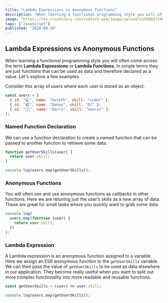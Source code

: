 ```yaml
---
title: "Lambda Expressions vs Anonymous Functions"
description: "When learning a functional programming style you will often come across the term Lambda Expressions or Lambda Functions. In simple terms they are just functions that can be used as data and therefore declared as a value. Let's explore a few examples."
image: “https://res.cloudinary.com/redfern-web/image/upload/v1598687340/redfern-dev/png/LambdaVsAnonymous.png”
tags: ["JavaScript"]
published: "2020-08-29"
---
```


## Lambda Expressions vs Anonymous Functions

When learning a functional programming style you will often come across the term **Lambda Expressions** or **Lambda Functions**. In simple terms they are just functions that can be used as data and therefore declared as a value. Let's explore a few examples.

Consider this array of users where each user is stored as an object.

```js
const users = [
  { id: "💻", name: "Gareth", skill: "coder" },
  { id: "🎧", name: "Danny", skill: "DJ" },
  { id: "🕺🏼", name: "Barry", skill: "dancer" },
];
```

### Named Function Declaration

We can use a function declaration to create a named function that can be passed to another function to retrieve some data.

```js
function getUserSkills(user) {
  return user.skill;
}

console.log(users.map(getUserSkills));
```

### Anonymous Functions

You will often see and use anonymous functions as callbacks in other functions. Here we are retuning just the user’s skills as a new array of data. These are great for small tasks where you quickly want to grab some data.

```js
console.log(
  users.map(function (user) {
    return user.skill;
  })
);
```

### Lambda Expression

A Lambda expression is an anonymous function assigned to a variable. Here we assign an ES6 anonymous function to the `getUserSkills` variable. We can then pass the value of `getUserSkills` to be used as data elsewhere in our application. They become really useful when you want to split out more complex functionality into more readable and reusable functions.

```js
const getUserSkills = (user) => user.skill;

console.log(users.map(getUserSkills));
```
